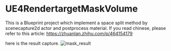 # UE4RendertargetMaskVolume
This is a Blueprint project which implement a space split method by scenecapture2d actor and postprocess material. If you read chinese, please refer to this article:
https://zhuanlan.zhihu.com/p/464154179

here is the result capture.
![mask_result](https://user-images.githubusercontent.com/4982625/152630354-d734a033-1c26-4e23-8d14-8057bc8fbb67.png)
